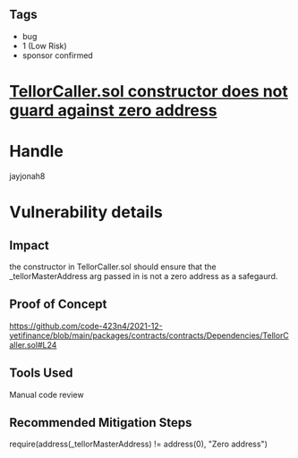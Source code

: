 ## Tags

- bug
- 1 (Low Risk)
- sponsor confirmed

# [TellorCaller.sol constructor does not guard against zero address](https://github.com/code-423n4/2021-12-yetifinance-findings/issues/78) 

# Handle

jayjonah8


# Vulnerability details

## Impact
the constructor in TellorCaller.sol should ensure that the _tellorMasterAddress arg passed in is not a zero address as a safegaurd.

## Proof of Concept
https://github.com/code-423n4/2021-12-yetifinance/blob/main/packages/contracts/contracts/Dependencies/TellorCaller.sol#L24

## Tools Used
Manual code review 

## Recommended Mitigation Steps
require(address(_tellorMasterAddress) != address(0), "Zero address")

